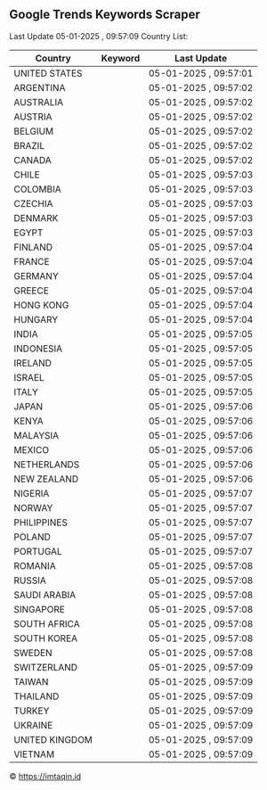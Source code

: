 
## Google Trends Keywords Scraper

Last Update 05-01-2025 , 09:57:09
Country List:

| Country | Keyword | Last Update |
| --- | --- | --- |
| UNITED STATES |  | 05-01-2025 , 09:57:01 |
| ARGENTINA |  | 05-01-2025 , 09:57:02 |
| AUSTRALIA |  | 05-01-2025 , 09:57:02 |
| AUSTRIA |  | 05-01-2025 , 09:57:02 |
| BELGIUM |  | 05-01-2025 , 09:57:02 |
| BRAZIL |  | 05-01-2025 , 09:57:02 |
| CANADA |  | 05-01-2025 , 09:57:02 |
| CHILE |  | 05-01-2025 , 09:57:03 |
| COLOMBIA |  | 05-01-2025 , 09:57:03 |
| CZECHIA |  | 05-01-2025 , 09:57:03 |
| DENMARK |  | 05-01-2025 , 09:57:03 |
| EGYPT |  | 05-01-2025 , 09:57:03 |
| FINLAND |  | 05-01-2025 , 09:57:04 |
| FRANCE |  | 05-01-2025 , 09:57:04 |
| GERMANY |  | 05-01-2025 , 09:57:04 |
| GREECE |  | 05-01-2025 , 09:57:04 |
| HONG KONG |  | 05-01-2025 , 09:57:04 |
| HUNGARY |  | 05-01-2025 , 09:57:04 |
| INDIA |  | 05-01-2025 , 09:57:05 |
| INDONESIA |  | 05-01-2025 , 09:57:05 |
| IRELAND |  | 05-01-2025 , 09:57:05 |
| ISRAEL |  | 05-01-2025 , 09:57:05 |
| ITALY |  | 05-01-2025 , 09:57:05 |
| JAPAN |  | 05-01-2025 , 09:57:06 |
| KENYA |  | 05-01-2025 , 09:57:06 |
| MALAYSIA |  | 05-01-2025 , 09:57:06 |
| MEXICO |  | 05-01-2025 , 09:57:06 |
| NETHERLANDS |  | 05-01-2025 , 09:57:06 |
| NEW ZEALAND |  | 05-01-2025 , 09:57:06 |
| NIGERIA |  | 05-01-2025 , 09:57:07 |
| NORWAY |  | 05-01-2025 , 09:57:07 |
| PHILIPPINES |  | 05-01-2025 , 09:57:07 |
| POLAND |  | 05-01-2025 , 09:57:07 |
| PORTUGAL |  | 05-01-2025 , 09:57:07 |
| ROMANIA |  | 05-01-2025 , 09:57:08 |
| RUSSIA |  | 05-01-2025 , 09:57:08 |
| SAUDI ARABIA |  | 05-01-2025 , 09:57:08 |
| SINGAPORE |  | 05-01-2025 , 09:57:08 |
| SOUTH AFRICA |  | 05-01-2025 , 09:57:08 |
| SOUTH KOREA |  | 05-01-2025 , 09:57:08 |
| SWEDEN |  | 05-01-2025 , 09:57:08 |
| SWITZERLAND |  | 05-01-2025 , 09:57:09 |
| TAIWAN |  | 05-01-2025 , 09:57:09 |
| THAILAND |  | 05-01-2025 , 09:57:09 |
| TURKEY |  | 05-01-2025 , 09:57:09 |
| UKRAINE |  | 05-01-2025 , 09:57:09 |
| UNITED KINGDOM |  | 05-01-2025 , 09:57:09 |
| VIETNAM |  | 05-01-2025 , 09:57:09 |

© https://imtaqin.id
